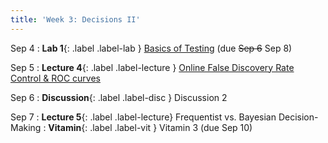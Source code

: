 ```yaml
---
title: 'Week 3: Decisions II'
---
```


Sep 4
: **Lab 1**{: .label .label-lab } [Basics of Testing](https://data102.datahub.berkeley.edu/hub/user-redirect/git-pull?repo=https%3A%2F%2Fgithub.com%2Fds-102%2Ffa23-materials&urlpath=lab%2Ftree%2Ffa23-materials%2Flab%2Flab01%2Flab01.ipynb&branch=main) (due ~~Sep 6~~ Sep 8)

Sep 5
: **Lecture 4**{: .label .label-lecture } [Online False Discovery Rate Control & ROC curves](lecture/lec04)

Sep 6
: **Discussion**{: .label .label-disc } Discussion 2

Sep 7
: **Lecture 5**{: .label .label-lecture} Frequentist vs. Bayesian Decision-Making
: **Vitamin**{: .label .label-vit } Vitamin 3 (due Sep 10)
